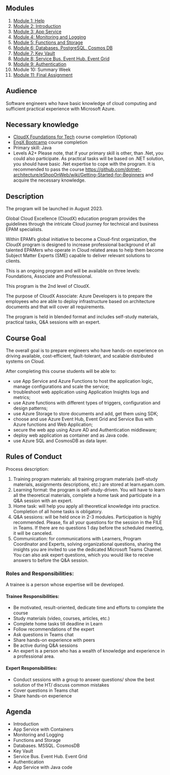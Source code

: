 ## Modules

1. [Module 1: Help](module1)
2. [Module 2: Introduction](module2)
3. [Module 3: App Service](module3)
4. [Module 4: Monitoring and Logging](module4)
5. [Module 5: Functions and Storage](module5)
6. [Module 6: Databases. PostgreSQL. Cosmos DB](module6)
7. [Module 7: Key Vault](module7)
8. [Module 8: Service Bus. Event Hub. Event Grid](module8)
9. [Module 9: Authentication](module11)
10. Module 10: Summary Week
11. [Module 11: Final Assignment](module12)

## Audience
Software engineers who have basic knowledge of cloud computing and sufficient practical experience with Microsoft Azure.

## Necessary knowledge
- [CloudX Foundations for Tech](https://learn.epam.com/detailsPage?id=4c6fd73f-2582-46e4-98d9-4a0cabdfc1ec) course completion (Optional)
- [EngX Bootcamp](https://learn.epam.com/detailsPage?id=9f996266-ae34-4411-9494-a9ea917d34a1) course completion
- Primary skill: Java
- Levels A2+
Please note, that if your primary skill is other, than .Net, you could also participate. As practical tasks will be based on .NET solution, you should have basic .Net expertise to cope with the program. It is recommended to pass the course https://github.com/dotnet-architecture/eShopOnWeb/wiki/Getting-Started-for-Beginners and acquire the necessary knowledge.

## Description
The program will be launched in August 2023.

Global Cloud Excellence (CloudX) education program provides the guidelines through the intricate Cloud journey for technical and business EPAM specialists.

Within EPAM’s global initiative to become a Cloud-first organization, the CloudX program is designed to increase professional background of all talented EPAMers who operate in Cloud related areas to help them become Subject Matter Experts (SME) capable to deliver relevant solutions to clients.

This is an ongoing program and will be available on three levels: Foundations, Associate and Professional.

This program is the 2nd level of CloudX.

The purpose of CloudX Associate: Azure Developers is to prepare the employees who are able to deploy infrastructure based on architecture documents and that will cover all requirements.

The program is held in blended format and includes self-study materials, practical tasks, Q&A sessions with an expert.

## Course Goal
The overall goal is to prepare engineers who have hands-on experience on driving available, cost-efficient, fault-tolerant, and scalable distributed systems on Cloud.

After completing this course students will be able to:
- use App Service and Azure Functions to host the application logic, manage configurations and scale the service;
- troubleshoot web application using Application Insights logs and metrics;
- use Azure functions with different types of triggers, configuration and design patterns;
- use Azure Storage to store documents and add, get them using SDK;
- choose and use Azure Event Hub, Event Grid and Service Bus with Azure functions and Web Application;
- secure the web app using Azure AD and Authentication middleware;
- deploy web application as container and as Java code.
- use Azure SQL and CosmosDB as data layer.

## Rules of Conduct
Process description:

1. Training program materials: all training program materials (self-study materials, assignments descriptions, etc.) are stored at learn.epam.com.
2. Learning format: the program is self-study-driven. You will have to learn all the theoretical materials, complete a home task and participate in a Q&A session with an expert.
3. Home task: will help you apply all theoretical knowledge into practice. Completion of all home tasks is obligatory.
4. Q&A sessions: will be held once in 2-3 modules. Participation is highly recommended. Please, fix all your questions for the session in the FILE in Teams. If there are no questions 1 day before the scheduled meeting, it will be canceled.
5. Communication: for communications with Learners, Program Coordinator and Experts, solving organizational questions, sharing the insights you are invited to use the dedicated Microsoft Teams Channel. You can also ask expert questions, which you would like to receive answers to before the Q&A session.

### Roles and Responsibilities:

A trainee is a person whose expertise will be developed.

#### Trainee Responsibilities:

- Be motivated, result-oriented, dedicate time and efforts to complete the course
- Study materials (video, courses, articles, etc.)
- Complete home tasks till deadline in Learn
- Follow recommendations of the expert
- Ask questions in Teams chat
- Share hands-on experience with peers
- Be active during Q&A sessions
- An expert is a person who has a wealth of knowledge and experience in a professional area.

#### Expert Responsibilities:

- Conduct sessions with a group to answer questions/ show the best solution of the HT/ discuss common mistakes
- Cover questions in Teams chat
- Share hands-on experience

## Agenda
- Introduction
- App Service with Containers
- Monitoring and Logging
- Functions and Storage
- Databases. MSSQL. CosmosDB
- Key Vault
- Service Bus. Event Hub. Event Grid
- Authentication
- App Service with Java code
